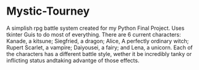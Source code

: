 # Mystic-Tourney
A simplish rpg battle system created for my Python Final Project. Uses tkinter Guis to do most of everything.
There are 6 current characters: Kanade, a kitsune; Siegfried, a dragon; Alice, A perfectly ordinary witch; Rupert Scarlet, a vampire; Daiyousei, a fairy; and Lena, a unicorn.
Each of the characters has a different battle style, wether it be incredibly tanky or inflicting status andtaking advantge of those effects.
